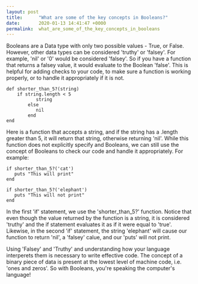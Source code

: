 ```yaml
---
layout: post
title:      "What are some of the key concepts in Booleans?"
date:       2020-01-13 14:41:47 +0000
permalink:  what_are_some_of_the_key_concepts_in_booleans
---
```



Booleans are a Data type with only two possible values - True, or False. However, other data types can be considered 'truthy' or 'falsey'. For example, 'nil' or '0' would be considered 'falsey'. So if you have a function that returns a falsey value, it would evaluate to the Boolean 'false'. This is helpful for adding checks to your code, to make sure a function is working properly, or to handle it appropriately if it is not.


```
def shorter_than_5?(string)
    if string.length < 5
		   string
		else
		   nil
		end
end
```

Here is a function that accepts a string, and if the string has a .length greater than 5, it will return that string, otherwise returning 'nil'. While this function does not explicitly specify and Booleans, we can still use the concept of Booleans to check our code and handle it appropriately. For example:

```
if shorter_than_5?('cat')
   puts "This will print"
end

if shorter_than_5?('elephant')
   puts "This will not print"
end

```

In the first 'if' statement, we use the 'shorter_than_5?' function. Notice that even though the value returned by the function is a string, it is considered 'truthy' and the if statement evaluates it as if it were equal to 'true'. Likewise, in the second 'if' statement, the string 'elephant' will cause our function to return 'nil', a 'falsey' calue, and our 'puts' will not print.

Using 'Falsey' and 'Truthy' and understanding how your language interperets them is necessary to write effective code. The concept of a binary piece of data is present at the lowest level of machine code, i.e. 'ones and zeros'. So with Booleans, you're speaking the computer's language!
